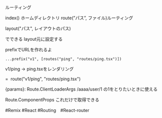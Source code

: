 
ルーティング

index() ホームディレクトリ
route(”パス”, ファイル)ルーティング

layout("パス", レイアウトのパス)

<Outlet />でできる
layout元に設定する

prefixでURLを作れるよ
```
...prefix("v1", [routes("ping", "routes/ping.tsx")])
```
v1/ping → ping.tsxをレンダリング

=  route("v1/ping", "routes/ping.tsx")

{params}: Route.ClientLoaderArgs
/aaaa/user/1 の1をとりたいときに使える

Route.ComponentProps
これだけで取得できる



#Remix #React #Routing　#React-router